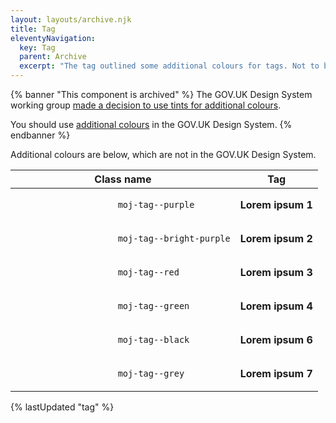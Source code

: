 ```yaml
---
layout: layouts/archive.njk
title: Tag
eleventyNavigation:
  key: Tag
  parent: Archive
  excerpt: "The tag outlined some additional colours for tags. Not to be confused with the GOV.UK Design System tag."
---
```


{% banner "This component is archived" %}
The GOV.UK Design System working group [made a decision to use tints for additional colours](https://github.com/alphagov/govuk-design-system-backlog/issues/62#issuecomment-590800378).

You should use [additional colours](https://design-system.service.gov.uk/components/tag/#additional-colours) in the GOV.UK Design System.
{% endbanner %}

Additional colours are below, which are not in the GOV.UK Design System.

<table class="govuk-table">
    <thead class="govuk-table__head">
        <tr class="govuk-table__row">
            <th class="govuk-table__header" scope="col">
                Class name
            </th>
            <th class="govuk-table__header" scope="col">
                Tag
            </th>
        </tr>
    </thead>
    <tbody class="govuk-table__body">
        <tr class="govuk-table__row">
            <td class="govuk-table__cell">
                <code>
                    moj-tag--purple
                </code>
            </td>
            <td class="govuk-table__cell">
                <strong aria-label="Lorem ipsum 1" class="govuk-tag moj-tag--purple" title="Lorem ipsum 1">
                    Lorem ipsum 1
                </strong>
            </td>
        </tr>
        <tr class="govuk-table__row">
            <td class="govuk-table__cell">
                <code>
                    moj-tag--bright-purple
                </code>
            </td>
            <td class="govuk-table__cell">
                <strong aria-label="Lorem ipsum 2" class="govuk-tag moj-tag--bright-purple" title="Lorem ipsum 2">
                    Lorem ipsum 2
                </strong>
            </td>
        </tr>
        <tr class="govuk-table__row">
            <td class="govuk-table__cell">
                <code>
                    moj-tag--red
                </code>
            </td>
            <td class="govuk-table__cell">
                <strong aria-label="Lorem ipsum 3" class="govuk-tag moj-tag--red" title="Lorem ipsum 3">
                    Lorem ipsum 3
                </strong>
            </td>
        </tr>
        <tr class="govuk-table__row">
            <td class="govuk-table__cell">
                <code>
                    moj-tag--green
                </code>
            </td>
            <td class="govuk-table__cell">
                <strong aria-label="Lorem ipsum 4" class="govuk-tag moj-tag--green" title="Lorem ipsum 5">
                    Lorem ipsum 4
                </strong>
            </td>
        </tr>
        <!-- <tr class="govuk-table__row">
            <td class="govuk-table__cell">
                <code>
                    moj-tag--blue
                </code>
            </td>
            <td class="govuk-table__cell">
                <strong aria-label="Lorem ipsum 5" class="govuk-tag moj-tag--blue" title="Lorem ipsum 6">
                    Lorem ipsum 5
                </strong>
            </td>
        </tr> -->
        <tr class="govuk-table__row">
            <td class="govuk-table__cell">
                <code>
                    moj-tag--black
                </code>
            </td>
            <td class="govuk-table__cell">
                <strong aria-label="Lorem ipsum 6" class="govuk-tag moj-tag--black" title="Lorem ipsum 7">
                    Lorem ipsum 6
                </strong>
            </td>
        </tr>
        <tr class="govuk-table__row">
            <td class="govuk-table__cell">
                <code>
                    moj-tag--grey
                </code>
            </td>
            <td class="govuk-table__cell">
                <strong aria-label="Lorem ipsum 7" class="govuk-tag moj-tag--grey" title="Lorem ipsum 8">
                    Lorem ipsum 7
                </strong>
            </td>
        </tr>
    </tbody>
</table>

{% lastUpdated "tag" %}
